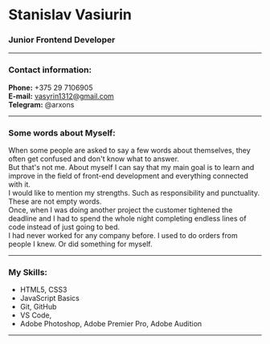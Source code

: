 # Stanislav Vasiurin
### Junior Frontend Developer
 
---
 
### Contact information:
 
**Phone:** +375 29 7106905<br>
**E-mail:** vasyrin1312@gmail.com<br>
**Telegram:** @arxons<br>
 
---

### Some words about Myself:
 
When some people are asked to say a few words about themselves, they often get confused and don't know what to answer.<br>
But that's not me. About myself I can say that my main goal is to learn and improve in the field of front-end development and everything connected with it.<br> 
I would like to mention my strengths. Such as responsibility and punctuality. These are not empty words.<br>
Once, when I was doing another project the customer tightened the deadline and I had to spend the whole night completing endless lines of code instead of just going to bed.<br>
I had never worked for any company before. I used to do orders from people I knew. Or did something for myself.<br>
 
---

### My Skills:
 
- HTML5, CSS3
- JavaScript Basics
- Git, GitHub
- VS Code,
- Adobe Photoshop, Adobe Premier Pro, Adobe Audition
 
---
